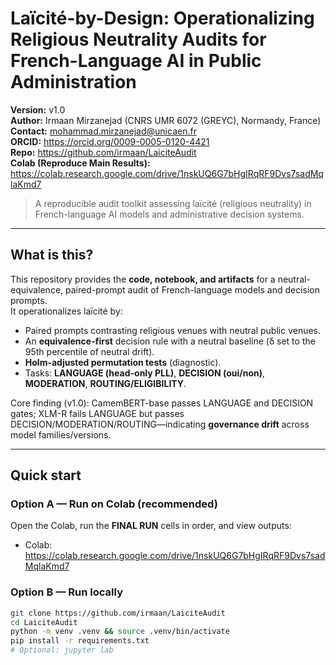 # Laïcité-by-Design: Operationalizing Religious Neutrality Audits for French-Language AI in Public Administration

**Version:** v1.0  
**Author:** Irmaan Mirzanejad (CNRS UMR 6072 (GREYC), Normandy, France)  
**Contact:** mohammad.mirzanejad@unicaen.fr  
**ORCID:** https://orcid.org/0009-0005-0120-4421  
**Repo:** https://github.com/irmaan/LaiciteAudit  
**Colab (Reproduce Main Results):** https://colab.research.google.com/drive/1nskUQ6G7bHgIRqRF9Dvs7sadMqlaKmd7

> A reproducible audit toolkit assessing laïcité (religious neutrality) in French-language AI models and administrative decision systems.

---

## What is this?
This repository provides the **code, notebook, and artifacts** for a neutral-equivalence, paired-prompt audit of French-language models and decision prompts.  
It operationalizes laïcité by:
- Paired prompts contrasting religious venues with neutral public venues.
- An **equivalence-first** decision rule with a neutral baseline (δ set to the 95th percentile of neutral drift).
- **Holm-adjusted permutation tests** (diagnostic).
- Tasks: **LANGUAGE (head-only PLL)**, **DECISION (oui/non)**, **MODERATION**, **ROUTING/ELIGIBILITY**.

Core finding (v1.0): CamemBERT-base passes LANGUAGE and DECISION gates; XLM-R fails LANGUAGE but passes DECISION/MODERATION/ROUTING—indicating **governance drift** across model families/versions.

---

## Quick start

### Option A — Run on Colab (recommended)
Open the Colab, run the **FINAL RUN** cells in order, and view outputs:
- Colab: https://colab.research.google.com/drive/1nskUQ6G7bHgIRqRF9Dvs7sadMqlaKmd7

### Option B — Run locally
```bash
git clone https://github.com/irmaan/LaiciteAudit
cd LaiciteAudit
python -m venv .venv && source .venv/bin/activate
pip install -r requirements.txt
# Optional: jupyter lab
